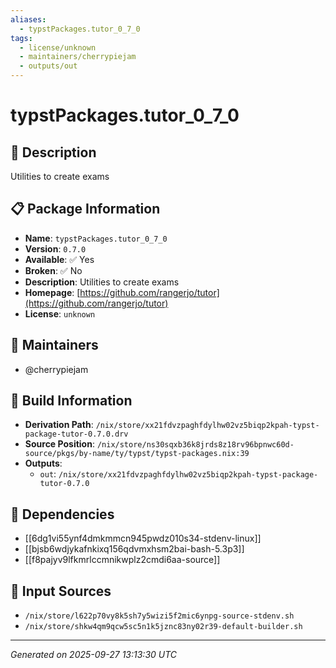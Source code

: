 ```yaml
---
aliases:
  - typstPackages.tutor_0_7_0
tags:
  - license/unknown
  - maintainers/cherrypiejam
  - outputs/out
---
```


# typstPackages.tutor_0_7_0

## 📝 Description

Utilities to create exams

## 📋 Package Information

- **Name**: `typstPackages.tutor_0_7_0`
- **Version**: `0.7.0`
- **Available**: ✅ Yes
- **Broken**: ✅ No
- **Description**: Utilities to create exams
- **Homepage**: [https://github.com/rangerjo/tutor](https://github.com/rangerjo/tutor)
- **License**: `unknown`
## 👥 Maintainers

- @cherrypiejam


## 🔧 Build Information

- **Derivation Path**: `/nix/store/xx21fdvzpaghfdylhw02vz5biqp2kpah-typst-package-tutor-0.7.0.drv`
- **Source Position**: `/nix/store/ns30sqxb36k8jrds8z18rv96bpnwc60d-source/pkgs/by-name/ty/typst/typst-packages.nix:39`
- **Outputs**:
  - `out`:  `/nix/store/xx21fdvzpaghfdylhw02vz5biqp2kpah-typst-package-tutor-0.7.0`

## 🔗 Dependencies

- [[6dg1vi55ynf4dmkmmcn945pwdz010s34-stdenv-linux]]
- [[bjsb6wdjykafnkixq156qdvmxhsm2bai-bash-5.3p3]]
- [[f8pajyv9lfkmrlccmnikwplz2cmdi6aa-source]]

## 📁 Input Sources

- `/nix/store/l622p70vy8k5sh7y5wizi5f2mic6ynpg-source-stdenv.sh`
- `/nix/store/shkw4qm9qcw5sc5n1k5jznc83ny02r39-default-builder.sh`

---
*Generated on 2025-09-27 13:13:30 UTC*
